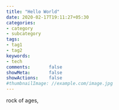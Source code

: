 ```yaml
---
title: "Hello World"
date: 2020-02-17T19:11:27+05:30
categories:
- category
- subcategory
tags:
- tag1
- tag2
keywords:
- tech
comments:       false
showMeta:       false
showActions:    false
#thumbnailImage: //example.com/image.jpg
---
```


rock of ages, 
